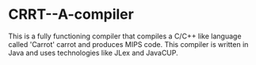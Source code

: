 # CRRT--A-compiler
This is a fully functioning compiler that compiles a C/C++ like language called 'Carrot' carrot and produces MIPS code. This compiler is written in Java and uses technologies like JLex and JavaCUP.
